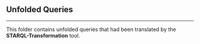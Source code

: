 ## Unfolded Queries
-----------
This folder contains unfolded queries that had been translated by the **STARQL-Transformation** tool.
